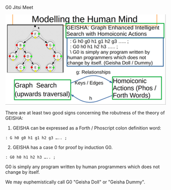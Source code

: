 G0 Jitsi Meet


<img src="https://github.com/udexon/GEISHA/blob/main/img/GEISHA_G0.png" width=600>


There are at least two good signs concerning the robutness of the theory of GEISHA:

1. GEISHA can be expressed as a Forth / Phoscript colon definition word:

```
: G h0 g0 h1 g1 h2 g3 ….. ;
```

2. GEISHA has a case 0 for proof by induction G0.


```
: G0 h0 h1 h2 h3 ….. ;
```  

G0 is simply any program written by human programmers which does not change by itself. 

We may euphemistically call G0 "Geisha Doll" or "Geisha Dummy".
